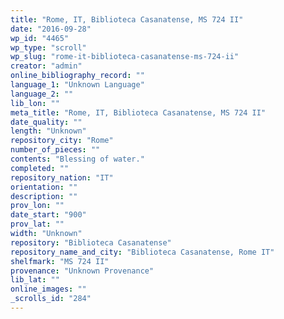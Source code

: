```yaml
---
title: "Rome, IT, Biblioteca Casanatense, MS 724 II"
date: "2016-09-28"
wp_id: "4465"
wp_type: "scroll"
wp_slug: "rome-it-biblioteca-casanatense-ms-724-ii"
creator: "admin"
online_bibliography_record: ""
language_1: "Unknown Language"
language_2: ""
lib_lon: ""
meta_title: "Rome, IT, Biblioteca Casanatense, MS 724 II"
date_quality: ""
length: "Unknown"
repository_city: "Rome"
number_of_pieces: ""
contents: "Blessing of water."
completed: ""
repository_nation: "IT"
orientation: ""
description: ""
prov_lon: ""
date_start: "900"
prov_lat: ""
width: "Unknown"
repository: "Biblioteca Casanatense"
repository_name_and_city: "Biblioteca Casanatense, Rome IT"
shelfmark: "MS 724 II"
provenance: "Unknown Provenance"
lib_lat: ""
online_images: ""
_scrolls_id: "284"
---
```



